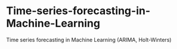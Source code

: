 # Time-series-forecasting-in-Machine-Learning
Time series forecasting in Machine Learning (ARIMA, Holt-Winters)
